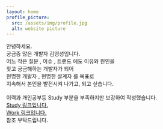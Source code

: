 ```yaml
---
layout: home
profile_picture:
  src: /assets/img/profile.jpg
  alt: website picture
---
```


<p>
안녕하세요. <br>
궁금증 많은 개발자 김영성입니다. <br>
어느 작은 질문 , 이슈 , 트랜드 에도 이유와 원인을 <br>
찾고 궁금해하는 개발자가 되어 <br>
현명한 개발자 , 현명한 설계자 를 목표로 <br>
지속해서 본인을 발전시켜 나가고, 되고 싶습니다. <br>
  
<br>
이력과 개인공부등 Study 부분을 부족하지만 보강하여 작성했습니다.<br>
<a class="page-link" href="http://dudtjd7820.github.io/blog">Study 링크입니다.</a>
<br>
<a class="page-link" href="http://dudtjd7820.github.io/work"> Work 링크입니다.</a>
<br>
참조 부탁드립니다.
  
<br><br>

<br><br>


</p>

<p>

</p>
